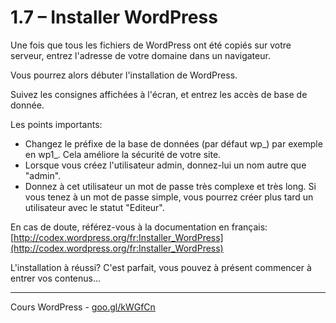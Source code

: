 # 1.7 – Installer WordPress

Une fois que tous les fichiers de WordPress ont été copiés sur votre serveur, entrez l'adresse de votre domaine dans un navigateur.

Vous pourrez alors débuter l'installation de WordPress.

Suivez les consignes affichées à l'écran, et entrez les accès de base de donnée.

Les points importants:

- Changez le préfixe de la base de données (par défaut wp_) par exemple en wp1_. Cela améliore la sécurité de votre site.
- Lorsque vous créez l'utilisateur admin, donnez-lui un nom autre que "admin".
- Donnez à cet utilisateur un mot de passe très complexe et très long. Si vous tenez à un mot de passe simple, vous pourrez créer plus tard un utilisateur avec le statut "Editeur". 

En cas de doute, référez-vous à la documentation en français: [http://codex.wordpress.org/fr:Installer_WordPress](http://codex.wordpress.org/fr:Installer_WordPress)

L'installation à réussi? C'est parfait, vous pouvez à présent commencer à entrer vos contenus...

******

Cours WordPress - [goo.gl/kWGfCn](https://github.com/ms-studio/cours-WP-fr/)